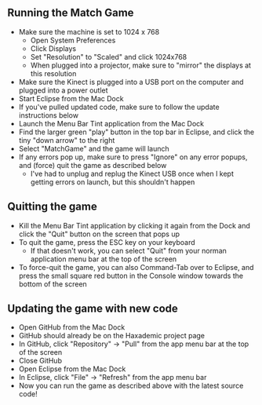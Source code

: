 
Running the Match Game
-----------------------------------------------

* Make sure the machine is set to 1024 x 768
	* Open System Preferences
	* Click Displays
	* Set "Resolution" to "Scaled" and click 1024x768
	* When plugged into a projector, make sure to "mirror" the displays at this resolution
* Make sure the Kinect is plugged into a USB port on the computer and plugged into a power outlet
* Start Eclipse from the Mac Dock
* If you've pulled updated code, make sure to follow the update instructions below
* Launch the Menu Bar Tint application from the Mac Dock
* Find the larger green "play" button in the top bar in Eclipse, and click the tiny "down arrow" to the right
* Select "MatchGame" and the game will launch
* If any errors pop up, make sure to press "Ignore" on any error popups, and (force) quit the game as described below
	* I've had to unplug and replug the Kinect USB once when I kept getting errors on launch, but this shouldn't happen



Quitting the game
-----------------------------------------------

* Kill the Menu Bar Tint application by clicking it again from the Dock and click the "Quit" button on the screen that pops up
* To quit the game, press the ESC key on your keyboard
	* If that doesn't work, you can select "Quit" from your norman application menu bar at the top of the screen
* To force-quit the game, you can also Command-Tab over to Eclipse, and press the small square red button in the Console window towards the bottom of the screen 



Updating the game with new code
-----------------------------------------------

* Open GitHub from the Mac Dock
* GitHub should already be on the Haxademic project page
* In GitHub, click "Repository" -> "Pull" from the app menu bar at the top of the screen
* Close GitHub
* Open Eclipse from the Mac Dock
* In Eclipse, click "File" -> "Refresh" from the app menu bar
* Now you can run the game as described above with the latest source code!
